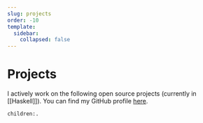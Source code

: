 ```yaml
---
slug: projects
order: -10
template:
  sidebar:
    collapsed: false
---
```


# Projects

I actively work on the following open source projects (currently in [[Haskell]]). You can find my GitHub profile [here](https://github.com/srid).

```query
children:.
```
